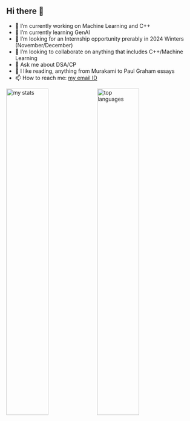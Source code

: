 ## Hi there 👋


- 🔭 I’m currently working on Machine Learning and C++
- 🌱 I’m currently learning GenAI
- 👯 I’m looking for an Internship opportunity prerably in 2024 Winters (November/December)
- 🤔 I’m looking to collaborate on anything that includes C++/Machine Learning 
- 💬 Ask me about DSA/CP
- 💌 I like reading, anything from Murakami to Paul Graham essays
- 📫 How to reach me: <a href="mail2sakshi.jambhulkar@gmail.com">my email ID</a>




<img alt="my stats" align="left" width="47%" src="https://github-readme-stats.vercel.app/api?username=SakshiJ11"/>
<img alt="top languages" align="left" width="47%" src="https://github-readme-stats.vercel.app/api/top-langs/?username=SakshiJ11&layout=compact"/>
